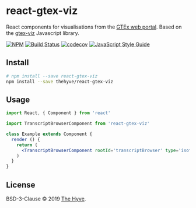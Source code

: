 # react-gtex-viz

React components for visualisations from the [GTEx web portal].
Based on the [gtex-viz] Javascript library.

[![NPM](https://img.shields.io/npm/v/react-gtex-viz.svg)](https://www.npmjs.com/package/react-gtex-viz)
[![Build Status](https://travis-ci.org/thehyve/react-gtex-viz.svg?branch=master)](https://travis-ci.org/thehyve/react-gtex-viz/branches)
[![codecov](https://codecov.io/gh/thehyve/react-gtex-viz/branch/master/graph/badge.svg)](https://codecov.io/gh/thehyve/react-gtex-viz)
[![JavaScript Style Guide](https://img.shields.io/badge/code_style-standard-brightgreen.svg)](https://standardjs.com)

## Install

```bash
# npm install --save react-gtex-viz
npm install --save thehyve/react-gtex-viz
```

## Usage

```jsx
import React, { Component } from 'react'

import TranscriptBrowserComponent from 'react-gtex-viz'

class Example extends Component {
  render () {
    return (
      <TranscriptBrowserComponent rootId='transcriptBrowser' type='isoformTransposed' geneId='ENSG00000130164' />
    )
  }
}
```

## License

BSD-3-Clause © 2019 [The Hyve](https://github.com/thehyve).


[GTEx web portal]: https://gtexportal.org
[gtex-viz]: https://github.com/broadinstitute/gtex-viz
